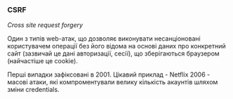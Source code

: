 ### CSRF

*Cross site request forgery*

Один з типів web-атак, що дозволяє виконувати несанціоновані
користувачем операції без його відома на основі даних про
конкретний сайт (зазвичай це дані авторизації, сесії), що
зберігаються браузером (найчастіше це cookie).

Перші випадки зафіксовані в 2001. Цікавий приклад - Netflix
2006 - масові атаки, які компроментували велику кількість
акаунтів шляхом зміни credentials.
